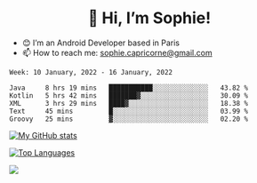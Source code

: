 <h1 align="center"> 👋 Hi, I’m Sophie! </h1>  

- 😊 I’m an Android Developer based in Paris
- 📫 How to reach me: sophie.capricorne@gmail.com


<!--START_SECTION:waka-->
```text
Week: 10 January, 2022 - 16 January, 2022

Java     8 hrs 19 mins   ███████████░░░░░░░░░░░░░░   43.82 % 
Kotlin   5 hrs 42 mins   ███████▓░░░░░░░░░░░░░░░░░   30.09 % 
XML      3 hrs 29 mins   ████▓░░░░░░░░░░░░░░░░░░░░   18.38 % 
Text     45 mins         █░░░░░░░░░░░░░░░░░░░░░░░░   03.99 % 
Groovy   25 mins         ▓░░░░░░░░░░░░░░░░░░░░░░░░   02.20 % 
```
<!--END_SECTION:waka-->

[![My GitHub stats](https://github-readme-stats.vercel.app/api?username=sophicapri&show_icons=true&theme=buefy)](https://github.com/anuraghazra/github-readme-stats)

[![Top Languages](https://github-readme-stats.vercel.app/api/top-langs/?username=sophicapri&langs_count=2&layout=compact)](https://github.com/anuraghazra/github-readme-stats)

![](https://github-readme-streak-stats.herokuapp.com/?user=sophicapri)
